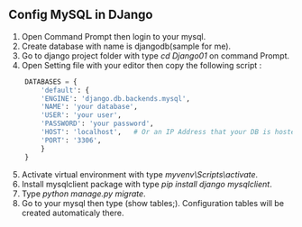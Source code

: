 ## Config MySQL in DJango

1. Open Command Prompt then login to your mysql.
2. Create database with name is djangodb(sample for me).
3. Go to django project folder with type _cd Django01_ on command Prompt.
4. Open Setting file with your editor then copy the following script :
```python
	DATABASES = {
		'default': {
		'ENGINE': 'django.db.backends.mysql', 
		'NAME': 'your database',
		'USER': 'your user',
		'PASSWORD': 'your password',
		'HOST': 'localhost',   # Or an IP Address that your DB is hosted on
		'PORT': '3306',
		}
	}
```  
5. Activate virtual environment with type _myvenv\Scripts\activate_.
6. Install mysqlclient package with type _pip install django mysqlclient_.
7. Type _python manage.py migrate_.
8. Go to your mysql then type (show tables;). Configuration tables will be created automaticaly there.
